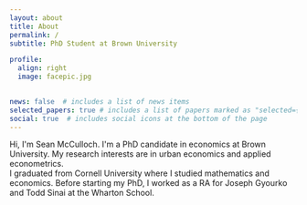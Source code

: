 ```yaml
---
layout: about
title: About
permalink: /
subtitle: PhD Student at Brown University

profile:
  align: right
  image: facepic.jpg
  

news: false  # includes a list of news items
selected_papers: true # includes a list of papers marked as "selected={true}"
social: true  # includes social icons at the bottom of the page
---
```


Hi, I'm Sean McCulloch. I'm a PhD candidate in economics at Brown University. My research interests are in urban economics and applied econometrics.  
I graduated from Cornell University where I studied mathematics and economics. Before starting my PhD, I worked as a RA for Joseph Gyourko and Todd Sinai at the Wharton School.

